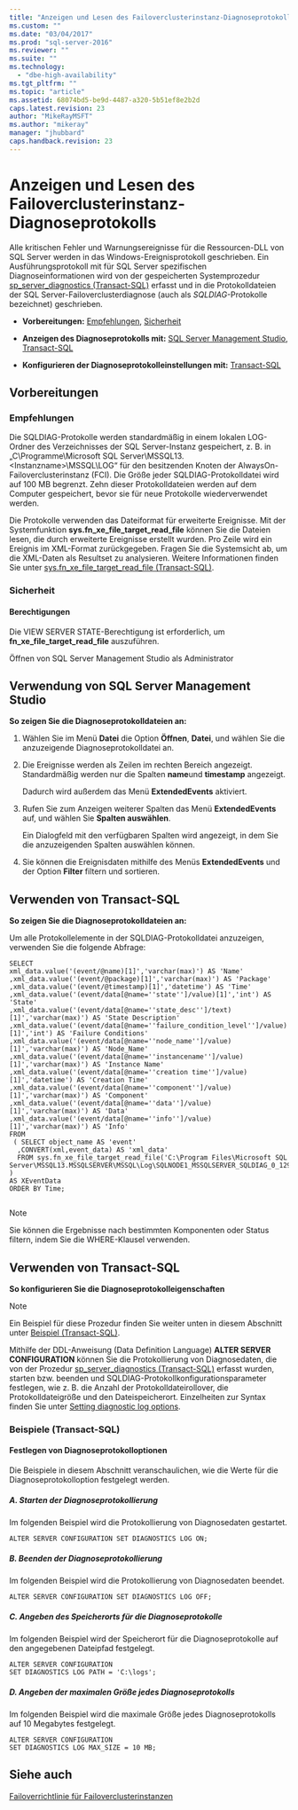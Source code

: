```yaml
---
title: "Anzeigen und Lesen des Failoverclusterinstanz-Diagnoseprotokolls | Microsoft Docs"
ms.custom: ""
ms.date: "03/04/2017"
ms.prod: "sql-server-2016"
ms.reviewer: ""
ms.suite: ""
ms.technology: 
  - "dbe-high-availability"
ms.tgt_pltfrm: ""
ms.topic: "article"
ms.assetid: 68074bd5-be9d-4487-a320-5b51ef8e2b2d
caps.latest.revision: 23
author: "MikeRayMSFT"
ms.author: "mikeray"
manager: "jhubbard"
caps.handback.revision: 23
---
```

# Anzeigen und Lesen des Failoverclusterinstanz-Diagnoseprotokolls
  Alle kritischen Fehler und Warnungsereignisse für die Ressourcen-DLL von SQL Server werden in das Windows-Ereignisprotokoll geschrieben. Ein Ausführungsprotokoll mit für SQL Server spezifischen Diagnoseinformationen wird von der gespeicherten Systemprozedur [sp_server_diagnostics &#40;Transact-SQL&#41;](../../../relational-databases/system-stored-procedures/sp-server-diagnostics-transact-sql.md) erfasst und in die Protokolldateien der SQL Server-Failoverclusterdiagnose (auch als *SQLDIAG*-Protokolle bezeichnet) geschrieben.  
  
-   **Vorbereitungen:**  [Empfehlungen](#Recommendations), [Sicherheit](#Security)  
  
-   **Anzeigen des Diagnoseprotokolls mit:**  [SQL Server Management Studio](#SSMSProcedure), [Transact-SQL](#TsqlProcedure)  
  
-   **Konfigurieren der Diagnoseprotokolleinstellungen mit:** [Transact-SQL](#TsqlConfigure)  
  
##  <a name="BeforeYouBegin"></a> Vorbereitungen  
  
###  <a name="Recommendations"></a> Empfehlungen  
 Die SQLDIAG-Protokolle werden standardmäßig in einem lokalen LOG-Ordner des Verzeichnisses der SQL Server-Instanz gespeichert, z. B. in „C\Programme\Microsoft SQL Server\MSSQL13.\<Instanzname>\MSSQL\LOG“ für den besitzenden Knoten der AlwaysOn-Failoverclusterinstanz (FCI). Die Größe jeder SQLDIAG-Protokolldatei wird auf 100 MB begrenzt. Zehn dieser Protokolldateien werden auf dem Computer gespeichert, bevor sie für neue Protokolle wiederverwendet werden.  
  
 Die Protokolle verwenden das Dateiformat für erweiterte Ereignisse. Mit der Systemfunktion **sys.fn_xe_file_target_read_file** können Sie die Dateien lesen, die durch erweiterte Ereignisse erstellt wurden. Pro Zeile wird ein Ereignis im XML-Format zurückgegeben. Fragen Sie die Systemsicht ab, um die XML-Daten als Resultset zu analysieren. Weitere Informationen finden Sie unter [sys.fn_xe_file_target_read_file &#40;Transact-SQL&#41;](../../../relational-databases/system-functions/sys-fn-xe-file-target-read-file-transact-sql.md).  
  
###  <a name="Security"></a> Sicherheit  
  
####  <a name="Permissions"></a> Berechtigungen  
 Die VIEW SERVER STATE-Berechtigung ist erforderlich, um **fn_xe_file_target_read_file** auszuführen.  
  
 Öffnen von SQL Server Management Studio als Administrator  
  
##  <a name="SSMSProcedure"></a> Verwendung von SQL Server Management Studio  
 **So zeigen Sie die Diagnoseprotokolldateien an:**  
  
1.  Wählen Sie im Menü **Datei** die Option **Öffnen**, **Datei**, und wählen Sie die anzuzeigende Diagnoseprotokolldatei an.  
  
2.  Die Ereignisse werden als Zeilen im rechten Bereich angezeigt. Standardmäßig werden nur die Spalten **name**und **timestamp** angezeigt.  
  
     Dadurch wird außerdem das Menü **ExtendedEvents** aktiviert.  
  
3.  Rufen Sie zum Anzeigen weiterer Spalten das Menü **ExtendedEvents** auf, und wählen Sie **Spalten auswählen**.  
  
     Ein Dialogfeld mit den verfügbaren Spalten wird angezeigt, in dem Sie die anzuzeigenden Spalten auswählen können.  
  
4.  Sie können die Ereignisdaten mithilfe des Menüs **ExtendedEvents** und der Option **Filter** filtern und sortieren.  
  
##  <a name="TsqlProcedure"></a> Verwenden von Transact-SQL  
 **So zeigen Sie die Diagnoseprotokolldateien an:**  
  
 Um alle Protokollelemente in der SQLDIAG-Protokolldatei anzuzeigen, verwenden Sie die folgende Abfrage:  
  
```  
SELECT  
xml_data.value('(event/@name)[1]','varchar(max)') AS 'Name'  
,xml_data.value('(event/@package)[1]','varchar(max)') AS 'Package'  
,xml_data.value('(event/@timestamp)[1]','datetime') AS 'Time'  
,xml_data.value('(event/data[@name=''state'']/value)[1]','int') AS 'State'  
,xml_data.value('(event/data[@name=''state_desc'']/text)[1]','varchar(max)') AS 'State Description'  
,xml_data.value('(event/data[@name=''failure_condition_level'']/value)[1]','int') AS 'Failure Conditions'  
,xml_data.value('(event/data[@name=''node_name'']/value)[1]','varchar(max)') AS 'Node_Name'  
,xml_data.value('(event/data[@name=''instancename'']/value)[1]','varchar(max)') AS 'Instance Name'  
,xml_data.value('(event/data[@name=''creation time'']/value)[1]','datetime') AS 'Creation Time'  
,xml_data.value('(event/data[@name=''component'']/value)[1]','varchar(max)') AS 'Component'  
,xml_data.value('(event/data[@name=''data'']/value)[1]','varchar(max)') AS 'Data'  
,xml_data.value('(event/data[@name=''info'']/value)[1]','varchar(max)') AS 'Info'  
FROM  
 ( SELECT object_name AS 'event'  
  ,CONVERT(xml,event_data) AS 'xml_data'  
  FROM sys.fn_xe_file_target_read_file('C:\Program Files\Microsoft SQL Server\MSSQL13.MSSQLSERVER\MSSQL\Log\SQLNODE1_MSSQLSERVER_SQLDIAG_0_129936003752530000.xel',NULL,NULL,NULL)   
)   
AS XEventData  
ORDER BY Time;  
  
```  
  
> [!NOTE]  
>  Sie können die Ergebnisse nach bestimmten Komponenten oder Status filtern, indem Sie die WHERE-Klausel verwenden.  
  
##  <a name="TsqlConfigure"></a> Verwenden von Transact-SQL  
 **So konfigurieren Sie die Diagnoseprotokolleigenschaften**  
  
> [!NOTE]  
>  Ein Beispiel für diese Prozedur finden Sie weiter unten in diesem Abschnitt unter [Beispiel (Transact-SQL)](#TsqlExample).  
  
 Mithilfe der DDL-Anweisung (Data Definition Language) **ALTER SERVER CONFIGURATION** können Sie die Protokollierung von Diagnosedaten, die von der Prozedur [sp_server_diagnostics &#40;Transact-SQL&#41;](../../../relational-databases/system-stored-procedures/sp-server-diagnostics-transact-sql.md) erfasst wurden, starten bzw. beenden und SQLDIAG-Protokollkonfigurationsparameter festlegen, wie z. B. die Anzahl der Protokolldateirollover, die Protokolldateigröße und den Dateispeicherort. Einzelheiten zur Syntax finden Sie unter [Setting diagnostic log options](../../../t-sql/statements/alter-server-configuration-transact-sql.md#Diagnostic).  
  
###  <a name="ConfigTsqlExample"></a> Beispiele (Transact-SQL)  
  
####  <a name="TsqlExample"></a> Festlegen von Diagnoseprotokolloptionen  
 Die Beispiele in diesem Abschnitt veranschaulichen, wie die Werte für die Diagnoseprotokolloption festgelegt werden.  
  
##### A. Starten der Diagnoseprotokollierung  
 Im folgenden Beispiel wird die Protokollierung von Diagnosedaten gestartet.  
  
```  
ALTER SERVER CONFIGURATION SET DIAGNOSTICS LOG ON;  
```  
  
##### B. Beenden der Diagnoseprotokollierung  
 Im folgenden Beispiel wird die Protokollierung von Diagnosedaten beendet.  
  
```  
ALTER SERVER CONFIGURATION SET DIAGNOSTICS LOG OFF;  
```  
  
##### C. Angeben des Speicherorts für die Diagnoseprotokolle  
 Im folgenden Beispiel wird der Speicherort für die Diagnoseprotokolle auf den angegebenen Dateipfad festgelegt.  
  
```  
ALTER SERVER CONFIGURATION  
SET DIAGNOSTICS LOG PATH = 'C:\logs';  
```  
  
##### D. Angeben der maximalen Größe jedes Diagnoseprotokolls  
 Im folgenden Beispiel wird die maximale Größe jedes Diagnoseprotokolls auf 10 Megabytes festgelegt.  
  
```  
ALTER SERVER CONFIGURATION   
SET DIAGNOSTICS LOG MAX_SIZE = 10 MB;  
```  
  
## Siehe auch  
 [Failoverrichtlinie für Failoverclusterinstanzen](../../../sql-server/failover-clusters/windows/failover-policy-for-failover-cluster-instances.md)  
  
  